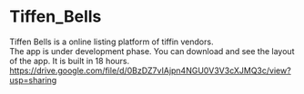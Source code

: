 # Tiffen_Bells
Tiffen Bells is a online listing platform of tiffin vendors.  
The app is under development phase. You can download and see the layout of the app. It is built in 18 hours.
https://drive.google.com/file/d/0BzDZ7vIAjpn4NGU0V3V3cXJMQ3c/view?usp=sharing
